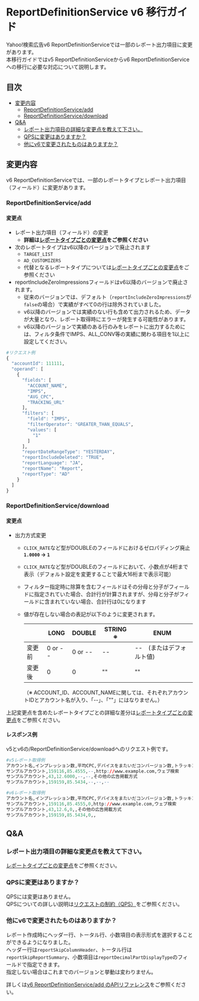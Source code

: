 # ReportDefinitionService v6 移行ガイド

Yahoo!検索広告v6 ReportDefinitionServiceでは一部のレポート出力項目に変更があります。  
本移行ガイドではv5 ReportDefinitionServiceからv6 ReportDefinitionServiceへの移行に必要な対応について説明します。

## 目次

- [変更内容](#変更内容)
  - [ReportDefinitionService/add](#reportdefinitionserviceadd)
  - [ReportDefinitionService/download](#reportdefinitionservicedownload)
- [Q&A](#qa)
  - [レポート出力項目の詳細な変更点を教えて下さい。](#%E3%83%AC%E3%83%9D%E3%83%BC%E3%83%88%E5%87%BA%E5%8A%9B%E9%A0%85%E7%9B%AE%E3%81%AE%E8%A9%B3%E7%B4%B0%E3%81%AA%E5%A4%89%E6%9B%B4%E7%82%B9%E3%82%92%E6%95%99%E3%81%88%E3%81%A6%E4%B8%8B%E3%81%95%E3%81%84)
  - [QPSに変更はありますか？](#qps%E3%81%AB%E5%A4%89%E6%9B%B4%E3%81%AF%E3%81%82%E3%82%8A%E3%81%BE%E3%81%99%E3%81%8B)
  - [他にv6で変更されたものはありますか？](#%E4%BB%96%E3%81%ABv6%E3%81%A7%E5%A4%89%E6%9B%B4%E3%81%95%E3%82%8C%E3%81%9F%E3%82%82%E3%81%AE%E3%81%AF%E3%81%82%E3%82%8A%E3%81%BE%E3%81%99%E3%81%8B)

## 変更内容

v6 ReportDefinitionServiceでは、一部のレポートタイプとレポート出力項目（フィールド）に変更があります。

### ReportDefinitionService/add

#### 変更点

- レポート出力項目（フィールド）の変更
  - **詳細は[レポートタイプごとの変更点](ReportType.md)をご参照ください**
- 次のレポートタイプはv6以降のバージョンで廃止されます
  - `TARGET_LIST`
  - `AD_CUSTOMIZERS`
  - 代替となるレポートタイプについては[レポートタイプごとの変更点](ReportType.md)をご参照ください
- reportIncludeZeroImpressionsフィールドはv6以降のバージョンで廃止されます。
  - 従来のバージョンでは、デフォルト（`reportIncludeZeroImpressions`が`false`の場合）で実績がすべて0の行は除外されていました。
  - v6以降のバージョンでは実績のない行も含めて出力されるため、データが大量となり、レポート取得時にエラーが発生する可能性があります。
  - v6以降のバージョンで実績のある行のみをレポートに出力するためには、フィルタ条件でIMPS、ALL_CONV等の実績に関わる項目を1以上に設定してください。
```r
#リクエスト例
{
  "accountId": 111111,
  "operand": [
    {
      "fields": [
        "ACCOUNT_NAME",
        "IMPS",
        "AVG_CPC",
        "TRACKING_URL"
      ],
      "filters": [
        "field": "IMPS",
        "filterOperator": "GREATER_THAN_EQUALS",
        "values": [
          "1"
        ]
      ],
      "reportDateRangeType": "YESTERDAY",
      "reportIncludeDeleted": "TRUE",
      "reportLanguage": "JA",
      "reportName": "Report",
      "reportType": "AD"
    }
  ]
}
```

### ReportDefinitionService/download

#### 変更点

- 出力方式変更
  - `CLICK_RATE`など型がDOUBLEのフィールドにおけるゼロパディング廃止 **`1.0000` → `1`**
  - `CLICK_RATE`など型がDOUBLEのフィールドにおいて、小数点が4桁まで表示（デフォルト設定を変更することで最大16桁まで表示可能）
  - フィルター指定時に除算を含むフィールドはその分母と分子がフィールドに指定されていた場合、合計行が計算されますが、分母と分子がフィールドに含まれていない場合、合計行は0になります
  - 値が存在しない場合の表記が以下のように変更されます。

    | | LONG | DOUBLE | STRING ※ | ENUM |
    | --- | --- | --- | --- | --- |
    | 変更前 | 0 or -- | 0 or -- | -- | --　(またはデフォルト値) |
    | 変更後 | 0 | 0 | "" | "" |

    （※ ACCOUNT_ID、ACCOUNT_NAMEに関しては、それぞれアカウントIDとアカウント名が入り、「--」、「""」にはなりません。）

上記変更点を含めたレポートタイプごとの詳細な差分は[レポートタイプごとの変更点](ReportType.md)をご参照ください。

#### レスポンス例

v5とv6の/ReportDefinitionService/downloadへのリクエスト例です。

```r
#v5レポート取得例
アカウント名,インプレッション数,平均CPC,デバイスをまたいだコンバージョン数,トラッキングURL,広告掲載方式の指定
サンプルアカウント,159116,85.4555,--,http://www.example.com,ウェブ検索
サンプルアカウント,43,12.6000,--,--,その他の広告掲載方式
サンプルアカウント,159159,85.5434,--,--,--
```

```r
#v6レポート取得例
アカウント名,インプレッション数,平均CPC,デバイスをまたいだコンバージョン数,トラッキングURL,広告掲載方式の指定
サンプルアカウント,159116,85.4555,0,http://www.example.com,ウェブ検索
サンプルアカウント,43,12.6,0,,その他の広告掲載方式
サンプルアカウント,159159,85.5434,0,,
```

## Q&A

### レポート出力項目の詳細な変更点を教えて下さい。

[レポートタイプごとの変更点](ReportType.md)をご参照ください。

### QPSに変更はありますか？

QPSには変更はありません。   
QPSについての詳しい説明は[リクエストの制約（QPS）](https://ads-developers.yahoo.co.jp/ja/ads-api/developers-guide/qps.html)をご参照ください。

### 他にv6で変更されたものはありますか？

レポート作成時にヘッダー行、トータル行、小数項目の表示形式を選択することができるようになりました。  
ヘッダー行は`reportSkipColumnHeader`、トータル行は`reportSkipReportSummary`、小数項目は`reportDecimalPartDisplayType`のフィールドで指定できます。  
指定しない場合はこれまでのバージョンと挙動は変わりません。

詳しくは[v6 ReportDefinitionService/add のAPIリファレンス](https://ads-developers.yahoo.co.jp/reference/ads-search-api/v6/ReportDefinitionService/add/)をご参照ください。
